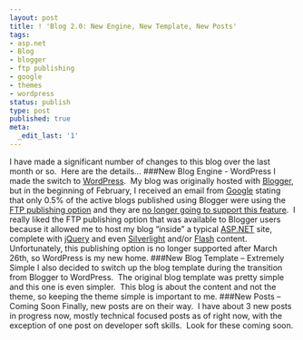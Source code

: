 ```yaml
---
layout: post
title: ! 'Blog 2.0: New Engine, New Template, New Posts'
tags:
- asp.net
- Blog
- blogger
- ftp publishing
- google
- themes
- wordpress
status: publish
type: post
published: true
meta:
  _edit_last: '1'
---
```

I have made a significant number of changes to this blog over the last month or so.  Here are the details…
###New Blog Engine - WordPress
I made the switch to <a href="http://wordpress.com/" target="_blank">WordPress</a>.  My blog was originally hosted with <a href="http://www.blogger.com" target="_blank">Blogger</a>, but in the beginning of February, I received an email from <a href="http://www.google.com" target="_blank">Google</a> stating that only 0.5% of the active blogs published using Blogger were using the <a href="http://www.google.com/support/blogger/bin/topic.py?hl=en&amp;topic=12460" target="_blank">FTP publishing option</a> and they are <a href="http://blogger-ftp.blogspot.com/" target="_blank">no longer going to support this feature</a>.  I really liked the FTP publishing option that was available to Blogger users because it allowed me to host my blog “inside” a typical <a href="http://www.asp.net/" target="_blank">ASP.NET</a> site, complete with <a href="http://jquery.com/" target="_blank">jQuery</a> and even <a href="http://www.silverlight.net/" target="_blank">Silverlight</a> and/or <a href="http://www.adobe.com/flashplatform/" target="_blank">Flash</a> content.  Unfortunately, this publishing option is no longer supported after March 26th, so WordPress is my new home.
###New Blog Template – Extremely Simple
I also decided to switch up the blog template during the transition from Blogger to WordPress.  The original blog template was pretty simple and this one is even simpler.  This blog is about the content and not the theme, so keeping the theme simple is important to me.
###New Posts – Coming Soon
Finally, new posts are on their way.  I have about 3 new posts in progress now, mostly technical focused posts as of right now, with the exception of one post on developer soft skills.  Look for these coming soon.
